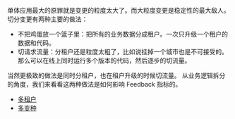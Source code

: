 单体应用最大的原罪就是变更的粒度太大了。而大粒度变更是稳定性的最大敌人。
切分变更有两种主要的做法：

* 不把鸡蛋放一个篮子里：把所有的业务数据分成租户。一次只升级一个租户的数据和代码。
* 切请求流量：分租户还是粒度太粗了，比如说挂掉一个城市也是不可接受的。那么可以在线上同时运行多个版本的代码，然后逐步的切流量。

当然更极致的做法是同时分租户，也在租户升级的时候切流量。
从业务逻辑拆分的角度，我们来看看这两种做法是如何影响 Feedback 指标的。

* [多租户](./MultiTenancy/README.md)
* [多变种](./MultiVariant/README.md)